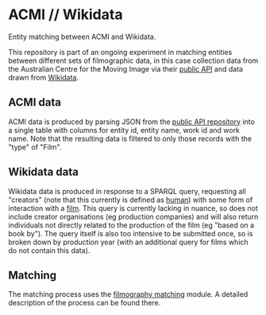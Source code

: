 # ACMI // Wikidata
Entity matching between ACMI and Wikidata.

This repository is part of an ongoing experiment in matching entities between different sets of filmographic data, in this case collection data from the Australian Centre for the Moving Image via their [public API](https://github.com/ACMILabs/acmi-api) and data drawn from [Wikidata](https://www.wikidata.org/).

## ACMI data

ACMI data is produced by parsing JSON from the [public API repository](https://github.com/ACMILabs/acmi-api) into a single table with columns for entity id, entity name, work id and work name. Note that the resulting data is filtered to only those records with the "type" of "Film".

## Wikidata data

Wikidata data is produced in response to a SPARQL query, requesting all "creators" (note that this currently is defined as [human](https://www.wikidata.org/wiki/Q5)) with some form of interaction with a [film](https://www.wikidata.org/wiki/Q11424). This query is currently lacking in nuance, so does not include creator organisations (eg production companies) and will also return individuals not directly related to the production of the film (eg "based on a book by"). The query itself is also too intensive to be submitted once, so is broken down by production year (with an additional query for films which do not contain this data).

## Matching

The matching process uses the [filmography matching](https://github.com/paulduchesne/filmography-matching) module. A detailed description of the process can be found there.
